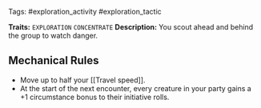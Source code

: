 Tags: #exploration_activity #exploration_tactic 

**Traits:** `EXPLORATION` `CONCENTRATE`
**Description:** You scout ahead and behind the group to watch danger.

## Mechanical Rules

- Move up to half your [[Travel speed]].
- At the start of the next encounter, every creature in your party gains a +1 circumstance bonus to their initiative rolls.